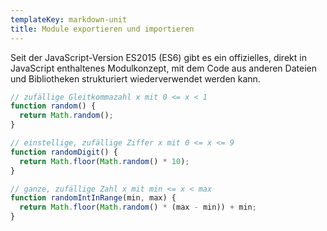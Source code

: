 ```yaml
---
templateKey: markdown-unit
title: Module exportieren und importieren
---
```


Seit der JavaScript-Version ES2015 (ES6) gibt es ein offizielles, direkt in JavaScript enthaltenes Modulkonzept, mit dem Code aus anderen Dateien und Bibliotheken strukturiert wiederverwendet werden kann.

```js
// zufällige Gleitkommazahl x mit 0 <= x < 1
function random() {
  return Math.random();
}

// einstellige, zufällige Ziffer x mit 0 <= x <= 9
function randomDigit() {
  return Math.floor(Math.random() * 10);
}

// ganze, zufällige Zahl x mit min <= x < max
function randomIntInRange(min, max) {
  return Math.floor(Math.random() * (max - min)) + min;
}
```
